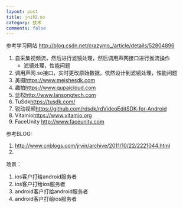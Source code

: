 ```yaml
---
layout: post
title: jni和.so
category: 技术
comments: false
---
```


 参考学习网站
 <http://blog.csdn.net/crazymo_/article/details/52804896>
 
 1. 自采集视频流，然后进行滤镜处理，然后调用声网接口进行推流操作
 	* 滤镜处理，性能问题
 2. 调用声网.so接口，实时更改原始数据，依然设计到滤镜处理，性能问题
 3. 美摄<https://www.meishesdk.com>
 4. 趣拍<https://www.qupaicloud.com>
 5. 蓝松<http://www.lansongtech.com>
 6. TuSdk<https://tusdk.com/>
 7. 锐动视频<https://github.com/rdsdk/rdVideoEditSDK-for-Android>
 8. Vitamio<https://www.vitamio.org>
 9. FaceUnity <http://www.faceunity.com>

 
 参考BLOG:
 1. <http://www.cnblogs.com/jrvin/archive/2011/10/22/2221044.html>
 2. 

 
 场景：
 1. ios客户打给android服务者
 2. ios客户打给ios服务者
 3. android客户打给android服务者
 4. android客户打给ios服务者
